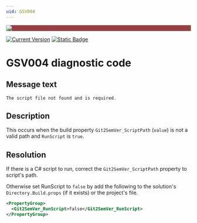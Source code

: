 ```yaml
---
uid: GSV004
---
```


<div style="background-color:#944248;padding:0px;margin-bottom:0.5em">
  <img src="https://noetictools.github.io/Git2SemVer.MSBuild/Images/Git2SemVer_banner_840x70.png"/>
</div>

[![Current Version](https://img.shields.io/nuget/v/NoeticTools.Git2SemVer.MSBuild?label=Git2SemVer.MSBuild)](https://www.nuget.org/packages/NoeticTools.Git2SemVer.MsBuild)
<a href="https://github.com/NoeticTools/Git2SemVer">
  ![Static Badge](https://img.shields.io/badge/GitHub%20project-944248?logo=github)
</a>


# GSV004 diagnostic code

## Message text

``The script file not found and is required.``

## Description

This occurs when the build property `Git2SemVer_ScriptPath` (`value`) is not a valid path and `RunScript` is `true`.

## Resolution

If there is a C# script to run, correct the `Git2SemVer_ScriptPath` property to script's path.

Otherwise set RunScript to `false` by add the following
to the solution's `Directory.Build.props` (if it exists) or the project's file.

```xml
<PropertyGroup>
  <Git2SemVer_RunScript>false</Git2SemVer_RunScript>
</PropertyGroup>
```